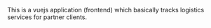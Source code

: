 This is a vuejs application (frontend) which basically tracks logistics services for partner clients.

